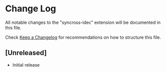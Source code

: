 # Change Log

All notable changes to the "syncross-idec" extension will be documented in this file.

Check [Keep a Changelog](http://keepachangelog.com/) for recommendations on how to structure this file.

## [Unreleased]

- Initial release